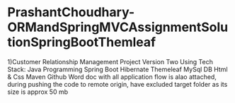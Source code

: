 # PrashantChoudhary-ORMandSpringMVCAssignmentSolutionSpringBootThemleaf
1)Customer Relationship Management Project Version Two Using Tech Stack:
Java Programming
Spring Boot
Hibernate
Themeleaf
MySql DB
Html & Css
Maven
Github
Word doc with all application flow is alao attached, during pushing the code to remote origin, have excluded target folder as its size is approx 50 mb
